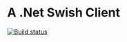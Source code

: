 # A .Net Swish Client

[![Build status](https://ci.appveyor.com/api/projects/status/xjbl5h0g5ccjhb60/branch/master?svg=true)](https://ci.appveyor.com/project/Olif/swish-dotnet/branch/master)
